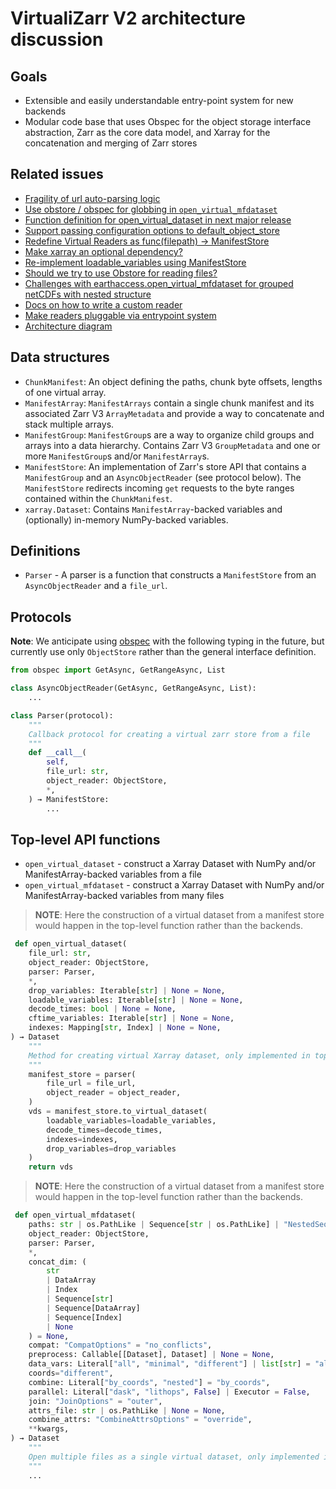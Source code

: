 # VirtualiZarr V2 architecture discussion

## Goals

- Extensible and easily understandable entry-point system for new backends
- Modular code base that uses Obspec for the object storage interface abstraction, Zarr as the core data model, and Xarray for the concatenation and merging of Zarr stores

## Related issues

- [Fragility of url auto-parsing logic](https://github.com/zarr-developers/VirtualiZarr/issues/561)
- [Use obstore / obspec for globbing in `open_virtual_mfdataset`](https://github.com/zarr-developers/VirtualiZarr/issues/569)
- [Function definition for open_virtual_dataset in next major release](https://github.com/zarr-developers/VirtualiZarr/issues/553)
- [Support passing configuration options to default_object_store](https://github.com/zarr-developers/VirtualiZarr/issues/559)
- [Redefine Virtual Readers as func(filepath) -> ManifestStore](https://github.com/zarr-developers/VirtualiZarr/issues/498)
- [Make xarray an optional dependency?](https://github.com/zarr-developers/VirtualiZarr/issues/521)
- [Re-implement loadable_variables using ManifestStore ](https://github.com/zarr-developers/VirtualiZarr/issues/473)
- [Should we try to use Obstore for reading files?](https://github.com/zarr-developers/VirtualiZarr/issues/476)
- [Challenges with earthaccess.open_virtual_mfdataset for grouped netCDFs with nested structure](https://github.com/zarr-developers/VirtualiZarr/issues/487)
- [Docs on how to write a custom reader](https://github.com/zarr-developers/VirtualiZarr/issues/452)
- [Make readers pluggable via entrypoint system](https://github.com/zarr-developers/VirtualiZarr/issues/245)
- [Architecture diagram](https://github.com/zarr-developers/VirtualiZarr/issues/225)

## Data structures

- `ChunkManifest`: An object defining the paths, chunk byte offsets, lengths of one virtual array.
- `ManifestArray`: `ManifestArrays` contain a single chunk manifest and its associated Zarr V3 `ArrayMetadata` and provide a way to concatenate and stack multiple arrays.
- `ManifestGroup`: `ManifestGroup`s are a way to organize child groups and arrays into a data hierarchy. Contains Zarr V3 `GroupMetadata` and one or more `ManifestGroup`s and/or `ManifestArray`s.
- `ManifestStore`: An implementation of Zarr's store API that contains a `ManifestGroup` and an `AsyncObjectReader` (see protocol below). The `ManifestStore` redirects incoming `get` requests to the byte ranges contained within the `ChunkManifest`.
- `xarray.Dataset`: Contains `ManifestArray`-backed variables and (optionally) in-memory NumPy-backed variables.

## Definitions

- `Parser` - A parser is a function that constructs a `ManifestStore` from an `AsyncObjectReader` and a `file_url`.

## Protocols

**Note**: We anticipate using [obspec](https://developmentseed.org/obspec/latest/) with the following typing in the future, but currently use only `ObjectStore` rather than the general interface definition.

```python
from obspec import GetAsync, GetRangeAsync, List

class AsyncObjectReader(GetAsync, GetRangeAsync, List):
    ...

```

```python
class Parser(protocol):
    """
    Callback protocol for creating a virtual zarr store from a file
    """
    def __call__(
        self,
        file_url: str,
        object_reader: ObjectStore,
        *,
    ) → ManifestStore:
        ...
```

## Top-level API functions

- `open_virtual_dataset` - construct a Xarray Dataset with NumPy and/or ManifestArray-backed variables from a file
- `open_virtual_mfdataset` - construct a Xarray Dataset with NumPy and/or ManifestArray-backed variables from many files

> **NOTE**: Here the construction of a virtual dataset from a manifest store would happen in the top-level function rather than the backends.

```python
 def open_virtual_dataset(
    file_url: str,
    object_reader: ObjectStore,
    parser: Parser,
    *,
    drop_variables: Iterable[str] | None = None,
    loadable_variables: Iterable[str] | None = None,
    decode_times: bool | None = None,
    cftime_variables: Iterable[str] | None = None,
    indexes: Mapping[str, Index] | None = None,
) → Dataset
    """
    Method for creating virtual Xarray dataset, only implemented in top level API
    """
    manifest_store = parser(
        file_url = file_url,
        object_reader = object_reader,
    )
    vds = manifest_store.to_virtual_dataset(
        loadable_variables=loadable_variables,
        decode_times=decode_times,
        indexes=indexes,
        drop_variables=drop_variables
    )
    return vds
```

> **NOTE**: Here the construction of a virtual dataset from a manifest store would happen in the top-level function rather than the backends.

```python
 def open_virtual_mfdataset(
    paths: str | os.PathLike | Sequence[str | os.PathLike] | "NestedSequence[str | os.PathLike]",
    object_reader: ObjectStore,
    parser: Parser,
    *,
    concat_dim: (
        str
        | DataArray
        | Index
        | Sequence[str]
        | Sequence[DataArray]
        | Sequence[Index]
        | None
    ) = None,
    compat: "CompatOptions" = "no_conflicts",
    preprocess: Callable[[Dataset], Dataset] | None = None,
    data_vars: Literal["all", "minimal", "different"] | list[str] = "all",
    coords="different",
    combine: Literal["by_coords", "nested"] = "by_coords",
    parallel: Literal["dask", "lithops", False] | Executor = False,
    join: "JoinOptions" = "outer",
    attrs_file: str | os.PathLike | None = None,
    combine_attrs: "CombineAttrsOptions" = "override",
    **kwargs,
) → Dataset
    """
    Open multiple files as a single virtual dataset, only implemented in top level API.
    """
    ...
```
